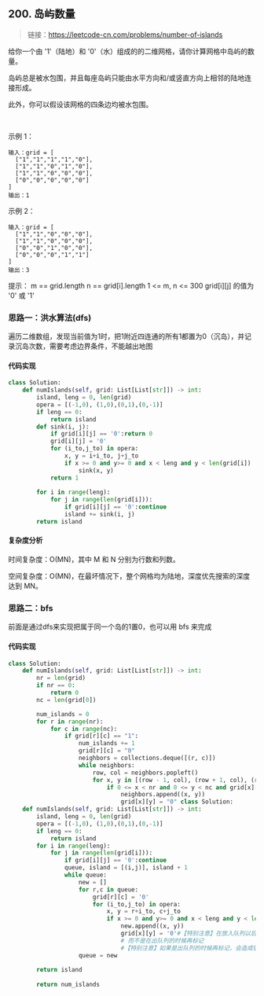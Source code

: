 ## 200. 岛屿数量
>链接：https://leetcode-cn.com/problems/number-of-islands


给你一个由 '1'（陆地）和 '0'（水）组成的的二维网格，请你计算网格中岛屿的数量。

岛屿总是被水包围，并且每座岛屿只能由水平方向和/或竖直方向上相邻的陆地连接形成。

此外，你可以假设该网格的四条边均被水包围。

 

示例 1：
```shell
输入：grid = [
  ["1","1","1","1","0"],
  ["1","1","0","1","0"],
  ["1","1","0","0","0"],
  ["0","0","0","0","0"]
]
输出：1
```

示例 2：
```shell
输入：grid = [
  ["1","1","0","0","0"],
  ["1","1","0","0","0"],
  ["0","0","1","0","0"],
  ["0","0","0","1","1"]
]
输出：3
```

提示：
m == grid.length
n == grid[i].length
1 <= m, n <= 300
grid[i][j] 的值为 '0' 或 '1'

### 思路一：洪水算法(dfs)
遍历二维数组，发现当前值为1时，把1附近四连通的所有1都置为0（沉岛），并记录沉岛次数，需要考虑边界条件，不能越出地图

#### 代码实现
```python
class Solution:
    def numIslands(self, grid: List[List[str]]) -> int:
        island, leng = 0, len(grid)
        opera = [(-1,0), (1,0),(0,1),(0,-1)]
        if leng == 0:
            return island
        def sink(i, j):
            if grid[i][j] == '0':return 0
            grid[i][j] = '0'
            for (i_to,j_to) in opera:
                x, y = i+i_to, j+j_to
                if x >= 0 and y>= 0 and x < leng and y < len(grid[i]) :
                    sink(x, y)
            return 1
            
        for i in range(leng):
            for j in range(len(grid[i])):
                if grid[i][j] == '0':continue
                island += sink(i, j)
        return island
```
#### 复杂度分析

时间复杂度：O(MN)，其中 M 和 N 分别为行数和列数。

空间复杂度：O(MN)，在最坏情况下，整个网格均为陆地，深度优先搜索的深度达到 MN。

### 思路二：bfs
前面是通过dfs来实现把属于同一个岛的1置0，也可以用 bfs 来完成

#### 代码实现
```python
class Solution:
    def numIslands(self, grid: List[List[str]]) -> int:
        nr = len(grid)
        if nr == 0:
            return 0
        nc = len(grid[0])

        num_islands = 0
        for r in range(nr):
            for c in range(nc):
                if grid[r][c] == "1":
                    num_islands += 1
                    grid[r][c] = "0"
                    neighbors = collections.deque([(r, c)])
                    while neighbors:
                        row, col = neighbors.popleft()
                        for x, y in [(row - 1, col), (row + 1, col), (row, col - 1), (row, col + 1)]:
                            if 0 <= x < nr and 0 <= y < nc and grid[x][y] == "1":
                                neighbors.append((x, y))
                                grid[x][y] = "0" class Solution:
    def numIslands(self, grid: List[List[str]]) -> int:
        island, leng = 0, len(grid)
        opera = [(-1,0), (1,0),(0,1),(0,-1)]
        if leng == 0:
            return island        
        for i in range(leng):
            for j in range(len(grid[i])):
                if grid[i][j] == '0':continue
                queue, island = [(i,j)], island + 1
                while queue:
                    new = []
                    for r,c in queue:
                        grid[r][c] = '0'
                        for (i_to,j_to) in opera:
                            x, y = r+i_to, c+j_to
                            if x >= 0 and y>= 0 and x < leng and y < len(grid[i]) and grid[x][y] == '1':
                                new.append((x, y))
                                grid[x][y] = '0'#【特别注意】在放入队列以后，要马上标记成已经访问过，语义也是十分清楚的：反正只要进入了队列，你迟早都会遍历到它
                                # 而不是在出队列的时候再标记
                                #【特别注意】如果是出队列的时候再标记，会造成很多重复的结点进入队列，造成重复的操作，这句话如果你没有写对地方，代码会严重超时的
                    queue = new
                
        return island
        
        return num_islands
```















